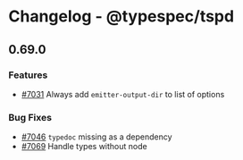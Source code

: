 # Changelog - @typespec/tspd



## 0.69.0

### Features

- [#7031](https://github.com/microsoft/typespec/pull/7031) Always add `emitter-output-dir` to list of options

### Bug Fixes

- [#7046](https://github.com/microsoft/typespec/pull/7046) `typedoc` missing as a dependency
- [#7069](https://github.com/microsoft/typespec/pull/7069) Handle types without node

